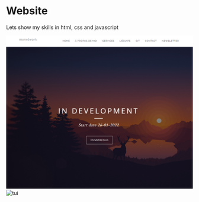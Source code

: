 # Website

Lets show my skills in html, css and javascript

![tui](https://github.com/ElFahsi-Abdessalam/web/blob/master/ScreenSite/Capture%20d%E2%80%99%C3%A9cran%202022-03-09%20170940.png)
![tui](https://github.com/ElFahsi-Abdessalam/web/blob/master/ScreenSite/%C3%A9.png)
